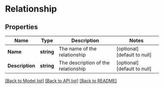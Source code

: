 # Relationship

## Properties
Name | Type | Description | Notes
------------ | ------------- | ------------- | -------------
**Name** | **string** | The name of the relationship | [optional] [default to null]
**Description** | **string** | The description of the relationship | [optional] [default to null]

[[Back to Model list]](../README.md#documentation-for-models) [[Back to API list]](../README.md#documentation-for-api-endpoints) [[Back to README]](../README.md)

